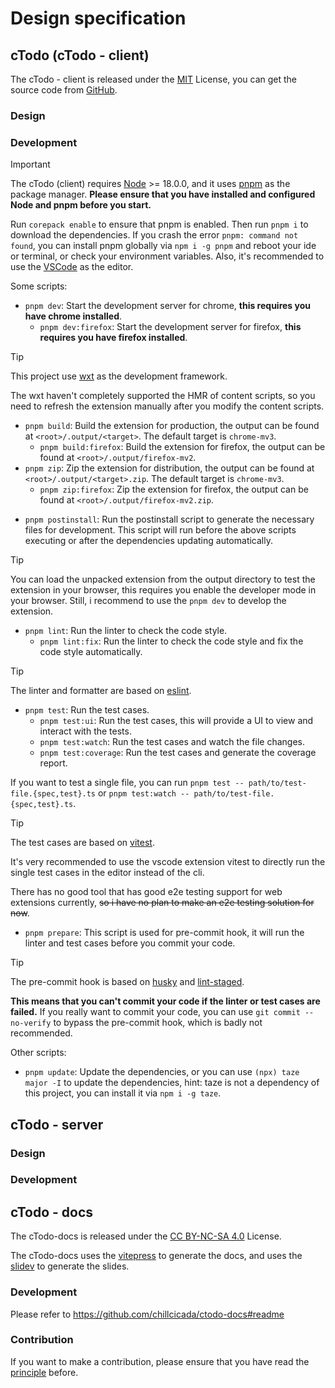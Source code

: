 # Design specification

## cTodo (cTodo - client)

The cTodo - client is released under the [MIT](https://mit-license.org) License, you can get the source code from [GitHub](https://github.com/chillcicada/ctodo).

### Design

### Development

> [!IMPORTANT]
> The cTodo (client) requires [Node](https://nodejs.org) >= 18.0.0, and it uses [pnpm](https://pnpm.io) as the package manager. **Please ensure that you have installed and configured Node and pnpm before you start.**

Run `corepack enable` to ensure that pnpm is enabled. Then run `pnpm i` to download the dependencies. If you crash the error `pnpm: command not found`, you can install pnpm globally via `npm i -g pnpm` and reboot your ide or terminal, or check your environment variables. Also, it's recommended to use the [VSCode](https://code.visualstudio.com) as the editor.

Some scripts:

- `pnpm dev`: Start the development server for chrome, **this requires you have chrome installed**.
  - `pnpm dev:firefox`: Start the development server for firefox, **this requires you have firefox installed**.

> [!TIP]
> This project use [wxt](https://wxt.dev) as the development framework.
>
> The wxt haven't completely supported the HMR of content scripts, so you need to refresh the extension manually after you modify the content scripts.

- `pnpm build`: Build the extension for production, the output can be found at `<root>/.output/<target>`. The default target is `chrome-mv3`.
  - `pnpm build:firefox`: Build the extension for firefox, the output can be found at `<root>/.output/firefox-mv2`.
- `pnpm zip`: Zip the extension for distribution, the output can be found at `<root>/.output/<target>.zip`. The default target is `chrome-mv3`.
  - `pnpm zip:firefox`: Zip the extension for firefox, the output can be found at `<root>/.output/firefox-mv2.zip`.

<!-- pnpm submit/release -->

- `pnpm postinstall`: Run the postinstall script to generate the necessary files for development. This script will run before the above scripts executing or after the dependencies updating automatically.

<!-- - `pnpm compile`: Compile the source code to the output directory, this is used for testing the extension in the browser. -->

> [!TIP]
> You can load the unpacked extension from the output directory to test the extension in your browser, this requires you enable the developer mode in your browser. Still, i recommend to use the `pnpm dev` to develop the extension.

- `pnpm lint`: Run the linter to check the code style.
  - `pnpm lint:fix`: Run the linter to check the code style and fix the code style automatically.

> [!TIP]
> The linter and formatter are based on [eslint](https://eslint.org).

- `pnpm test`: Run the test cases.
  - `pnpm test:ui`: Run the test cases, this will provide a UI to view and interact with the tests.
  - `pnpm test:watch`: Run the test cases and watch the file changes.
  - `pnpm test:coverage`: Run the test cases and generate the coverage report.

If you want to test a single file, you can run `pnpm test -- path/to/test-file.{spec,test}.ts` or `pnpm test:watch -- path/to/test-file.{spec,test}.ts`.

> [!TIP]
> The test cases are based on [vitest](https://vitest.dev).
>
> It's very recommended to use the vscode extension vitest to directly run the single test cases in the editor instead of the cli.
>
> There has no good tool that has good e2e testing support for web extensions currently, ~~so i have no plan to make an e2e testing solution for now~~.

- `pnpm prepare`: This script is used for pre-commit hook, it will run the linter and test cases before you commit your code.

> [!TIP]
> The pre-commit hook is based on [husky](https://typicode.github.io/husky) and [lint-staged](https://github.com/okonet/lint-staged).
>
> **This means that you can't commit your code if the linter or test cases are failed.** If you really want to commit your code, you can use `git commit --no-verify` to bypass the pre-commit hook, which is badly not recommended.

Other scripts:

- `pnpm update`: Update the dependencies, or you can use `(npx) taze major -I` to update the dependencies, hint: taze is not a dependency of this project, you can install it via `npm i -g taze`.

## cTodo - server

### Design

### Development

## cTodo - docs

The cTodo-docs is released under the [CC BY-NC-SA 4.0](https://creativecommons.org/licenses/by-nc-sa/4.0) License.

The cTodo-docs uses the [vitepress](https://vitepress.dev) to generate the docs, and uses the [slidev](https://sli.dev) to generate the slides.

### Development

Please refer to <https://github.com/chillcicada/ctodo-docs#readme>

### Contribution

If you want to make a contribution, please ensure that you have read the [principle](./principle) before.
